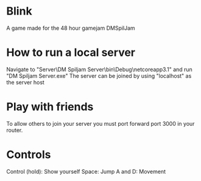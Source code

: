 # Blink
A game made for the 48 hour gamejam DMSpilJam

# How to run a local server
Navigate to "Server\DM Spiljam Server\bin\Debug\netcoreapp3.1" and run "DM Spiljam Server.exe"
The server can be joined by using "localhost" as the server host

# Play with friends
To allow others to join your server you must port forward port 3000 in your router.

# Controls
Control (hold): Show yourself
Space: Jump
A and D: Movement 